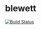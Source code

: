 # blewett
[![Build Status](https://travis-ci.org/globalbioticinteractions/blewett.svg?branch=master)](https://travis-ci.org/globalbioticinteractions/blewett)
